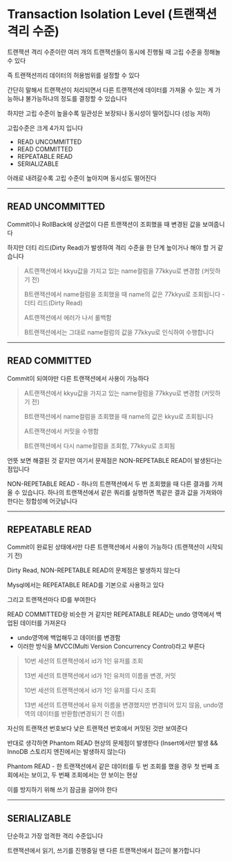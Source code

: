 # Transaction Isolation Level (트랜잭션 격리 수준)

트랜잭션 격리 수준이란 여러 개의 트랜잭션들이 동시에 진행될 때 고립 수준을 정해놀 수 있다

즉 트랜잭션끼리 데이터의 허용범위를 설정할 수 있다 

간단히 말해서 트랜잭션이 처리되면서 다른 트랜잭션에 데이터를 가져올 수 있는 게 가능하냐 불가능하냐의 정도를 결정할 수 있습니다

하지만 고립 수준이 높을수록 일관성은 보장되나 동시성이 떨어집니다 (성능 저하)

고립수준은 크게 4가지 입니다

- READ UNCOMMITTED
- READ COMMITTED
- REPEATABLE READ
- SERIALIZABLE

아래로 내려갈수록 고립 수준이 높아지며 동시성도 떨어진다

---

## READ UNCOMMITTED
Commit이나 RollBack에 상관없이 다른 트랜잭션이 조회했을 때 변경된 값을 보여줍니다

하지만 더티 리드(Dirty Read)가 발생하여 격리 수준을 한 단계 높이거나 해야 할 거 같습니다

> A트랜잭션에서 kkyu값을 가지고 있는 name컬럼을 77kkyu로 변경함 (커밋하기 전)
> 
> B트랜잭션에서 name컬럼을 조회했을 때 name의 값은 77kkyu로 조회됩니다 - 더티 리드(Dirty Read)
> 
> A트랜잭션에서 에러가 나서 롤백함
> 
> B트랜잭션에서는 그대로 name컬럼의 값을 77kkyu로 인식하여 수행합니다

---

## READ COMMITTED
Commit이 되여야만 다른 트랜잭션에서 사용이 가능하다

> A트랜잭션에서 kkyu값을 가지고 있는 name컬럼을 77kkyu로 변경함 (커밋하기 전)
>
> B트랜잭션에서 name컬럼을 조회했을 때 name의 값은 kkyu로 조회됩니다
>
> A트랜잭션에서 커밋을 수행함 
> 
> B트랜잭션에서 다시 name컬럼을 조회함, 77kkyu로 조회됨

언뜻 보면 해결된 것 같지만 여기서 문제점은 NON-REPETABLE READ이 발생된다는 점입니다

NON-REPETABLE READ - 하나의 트랜잭션에서 두 번 조회했을 때 다른 결과를 가져올 수 있습니다.
하나의 트랜잭션에서 같은 쿼리를 실행하면 똑같은 결과 값을 가져와야 한다는 정합성에 어긋납니다 

---

## REPEATABLE READ
Commit이 완료된 상태에서만 다른 트랜잭션에서 사용이 가능하다 (트랜잭션이 시작되기 전)

Dirty Read, NON-REPETABLE READ의 문제점은 발생하지 않는다

Mysql에서는 REPEATABLE READ를 기본으로 사용하고 있다

그리고 트랜잭션마다 ID를 부여한다

READ COMMITTED랑 비슷한 거 같지만 REPEATABLE READ는 undo 영역에서 백업된 데이터를 가져온다
- undo영역에 백업해두고 데이터를 변경함
- 이러한 방식을 MVCC(Multi Version Concurrency Control)라고 부른다

> 10번 세션의 트랜잭션에서 id가 1인 유저를 조회
> 
> 13번 세션의 트랜잭션에서 id가 1인 유저의 이름을 변경, 커밋
> 
> 10번 세션의 트랜잭션에서 id가 1인 유저를 다시 조회
> 
> 13번 세션의 트랜잭션에서 유저 이름을 변경했지만 변경되어 있지 않음, undo영역의 데이터를 반환함(변경되기 전 이름)

자신의 트랜잭션 번호보다 낮은 트랜잭션 번호에서 커밋된 것만 보여준다

반대로 생각하면 Phantom READ 현상의 문제점이 발생한다
(Insert에서만 발생 && InnoDB 스토리지 엔진에서는 발생하지 않는다)

Phantom READ - 한 트랜잭션에서 같은 데이터를 두 번 조회를 했을 경우 첫 번째 조회에서는 보이고, 두 번째 조회에서는 안 보이는 현상

이를 방지하기 위해 쓰기 잠금을 걸어야 한다

---

## SERIALIZABLE

단순하고 가장 엄격한 격리 수준입니다

트랜잭션에서 읽기, 쓰기를 진행중일 땐 다른 트랜잭션에서 접근이 불가합니다
